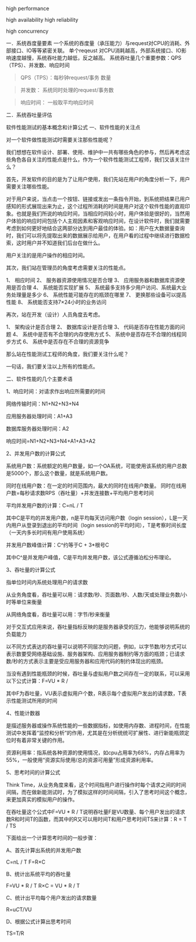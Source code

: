 high performance

high availability	high reliability

high concurrency


一．系统吞度量要素
  一个系统的吞度量（承压能力）与request对CPU的消耗、外部接口、IO等等紧密关联。
单个reqeust 对CPU消耗越高，外部系统接口、IO影响速度越慢，系统吞吐能力越低，反之越高。
系统吞吐量几个重要参数：QPS（TPS）、并发数、响应时间

>	QPS（TPS）：每秒钟request/事务 数量

>	并发数： 系统同时处理的request/事务数

>	响应时间：  一般取平均响应时间


二．系统吞吐量评估


软件性能测试的基本概念和计算公式
一、软件性能的关注点

对一个软件做性能测试时需要关注那些性能呢？

我们想想在软件设计、部署、使用、维护中一共有哪些角色的参与，然后再考虑这些角色各自关注的性能点是什么，作为一个软件性能测试工程师，我们又该关注什么？

首先，开发软件的目的是为了让用户使用，我们先站在用户的角度分析一下，用户需要关注哪些性能。

对于用户来说，当点击一个按钮、链接或发出一条指令开始，到系统把结果已用户感知的形式展现出来为止，这个过程所消耗的时间是用户对这个软件性能的直观印象。也就是我们所说的响应时间，当相应时间较小时，用户体验是很好的，当然用户体验的响应时间包括个人主观因素和客观响应时间，在设计软件时，我们就需要考虑到如何更好地结合这两部分达到用户最佳的体验。如：用户在大数据量查询时，我们可以将先提取出来的数据展示给用户，在用户看的过程中继续进行数据检索，这时用户并不知道我们后台在做什么。

用户关注的是用户操作的相应时间。

其次，我们站在管理员的角度考虑需要关注的性能点。

1、 相应时间
2、 服务器资源使用情况是否合理
3、 应用服务器和数据库资源使用是否合理
4、 系统能否实现扩展
5、 系统最多支持多少用户访问、系统最大业务处理量是多少
6、 系统性能可能存在的瓶颈在哪里
7、 更换那些设备可以提高性能
8、 系统能否支持7×24小时的业务访问

再次，站在开发（设计）人员角度去考虑。

1、 架构设计是否合理
2、 数据库设计是否合理
3、 代码是否存在性能方面的问题
4、 系统中是否有不合理的内存使用方式
5、 系统中是否存在不合理的线程同步方式
6、 系统中是否存在不合理的资源竞争

那么站在性能测试工程师的角度，我们要关注什么呢？

一句话，我们要关注以上所有的性能点。

二、软件性能的几个主要术语

1、响应时间：对请求作出响应所需要的时间

网络传输时间：N1+N2+N3+N4

应用服务器处理时间：A1+A3

数据库服务器处理时间：A2

响应时间=N1+N2+N3+N4+A1+A3+A2

2、并发用户数的计算公式

系统用户数：系统额定的用户数量，如一个OA系统，可能使用该系统的用户总数是5000个，那么这个数量，就是系统用户数。

同时在线用户数：在一定的时间范围内，最大的同时在线用户数量。
同时在线用户数=每秒请求数RPS（吞吐量）+并发连接数+平均用户思考时间

平均并发用户数的计算：C=nL / T

其中C是平均的并发用户数，n是平均每天访问用户数（login session），L是一天内用户从登录到退出的平均时间（login session的平均时间），T是考察时间长度（一天内多长时间有用户使用系统）

并发用户数峰值计算：C^约等于C + 3*根号C

其中C^是并发用户峰值，C是平均并发用户数，该公式遵循泊松分布理论。

3、吞吐量的计算公式

指单位时间内系统处理用户的请求数

从业务角度看，吞吐量可以用：请求数/秒、页面数/秒、人数/天或处理业务数/小时等单位来衡量

从网络角度看，吞吐量可以用：字节/秒来衡量

对于交互式应用来说，吞吐量指标反映的是服务器承受的压力，他能够说明系统的负载能力

以不同方式表达的吞吐量可以说明不同层次的问题，例如，以字节数/秒方式可以表示数要受网络基础设施、服务器架构、应用服务器制约等方面的瓶颈；已请求数/秒的方式表示主要是受应用服务器和应用代码的制约体现出的瓶颈。

当没有遇到性能瓶颈的时候，吞吐量与虚拟用户数之间存在一定的联系，可以采用以下公式计算：F=VU * R /

其中F为吞吐量，VU表示虚拟用户个数，R表示每个虚拟用户发出的请求数，T表示性能测试所用的时间

4、性能计数器

是描述服务器或操作系统性能的一些数据指标，如使用内存数、进程时间，在性能测试中发挥着“监控和分析”的作用，尤其是在分析统统可扩展性、进行新能瓶颈定位时有着非常关键的作用。

资源利用率：指系统各种资源的使用情况，如cpu占用率为68%，内存占用率为55%，一般使用“资源实际使用/总的资源可用量”形成资源利用率。

5、思考时间的计算公式

Think Time，从业务角度来看，这个时间指用户进行操作时每个请求之间的时间间隔，而在做新能测试时，为了模拟这样的时间间隔，引入了思考时间这个概念，来更加真实的模拟用户的操作。

在吞吐量这个公式中F=VU * R / T说明吞吐量F是VU数量、每个用户发出的请求数R和时间T的函数，而其中的R又可以用时间T和用户思考时间TS来计算：R = T / TS

下面给出一个计算思考时间的一般步骤：

A、首先计算出系统的并发用户数

C=nL / T F=R×C

B、统计出系统平均的吞吐量

F=VU * R / T R×C = VU * R / T

C、统计出平均每个用户发出的请求数量

R=u*C*T/VU

D、根据公式计算出思考时间

TS=T/R